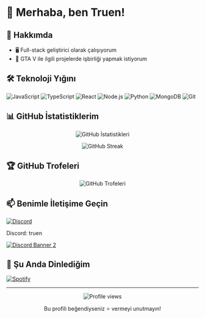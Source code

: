 # 👋 Merhaba, ben Truen!

## 🚀 Hakkımda

- 🖥️ Full-stack geliştirici olarak çalışıyorum
- 👯 GTA V ile ilgili projelerde işbirliği yapmak istiyorum

## 🛠️ Teknoloji Yığını

![JavaScript](https://img.shields.io/badge/-JavaScript-black?style=flat-square&logo=javascript)
![TypeScript](https://img.shields.io/badge/-TypeScript-007ACC?style=flat-square&logo=typescript)
![React](https://img.shields.io/badge/-React-black?style=flat-square&logo=react)
![Node.js](https://img.shields.io/badge/-Node.js-black?style=flat-square&logo=Node.js)
![Python](https://img.shields.io/badge/-Python-black?style=flat-square&logo=Python)
![MongoDB](https://img.shields.io/badge/-MongoDB-black?style=flat-square&logo=mongodb)
![Git](https://img.shields.io/badge/-Git-black?style=flat-square&logo=git)

## 📊 GitHub İstatistiklerim

<p align="center">
  <img src="https://github-readme-stats.vercel.app/api?username=truenone&show_icons=true&theme=radical" alt="GitHub İstatistikleri">
</p>

<p align="center">
  <img src="https://github-readme-streak-stats.herokuapp.com/?user=truenone&theme=dark" alt="GitHub Streak">
</p>

## 🏆 GitHub Trofeleri

<p align="center">
  <img src="https://github-profile-trophy.vercel.app/?username=truenone&theme=darkhub&column=7" alt="GitHub Trofeleri">
</p>

## 📫 Benimle İletişime Geçin

[![Discord](https://img.shields.io/badge/Discord-7289DA?style=for-the-badge&logo=discord&logoColor=white)](https://discord.gg/ixrp)

Discord: truen

<a href="https://discord.gg/ixrp">
  <img src="https://discordapp.com/api/guilds/1043296038913585152/widget.png?style=banner2" alt="Discord Banner 2"/>
</a>

## 🎵 Şu Anda Dinlediğim

[![Spotify](https://novatorem-iota-sandy.vercel.app/api/spotify)](https://open.spotify.com/user/315s4ggmy4s5bbry6z4ac2wk6c7u)

---

<p align="center">
  <img src="https://komarev.com/ghpvc/?username=truenone&color=blueviolet" alt="Profile views">
</p>

<p align="center">
  Bu profili beğendiyseniz ⭐️ vermeyi unutmayın!
</p>
